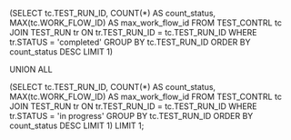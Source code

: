 (SELECT 
    tc.TEST_RUN_ID, 
    COUNT(*) AS count_status,
    MAX(tc.WORK_FLOW_ID) AS max_work_flow_id
FROM 
    TEST_CONTRL tc
JOIN 
    TEST_RUN tr ON tr.TEST_RUN_ID = tc.TEST_RUN_ID
WHERE 
    tr.STATUS = 'completed'
GROUP BY 
    tc.TEST_RUN_ID
ORDER BY 
    count_status DESC
LIMIT 1)

UNION ALL

(SELECT 
    tc.TEST_RUN_ID, 
    COUNT(*) AS count_status,
    MAX(tc.WORK_FLOW_ID) AS max_work_flow_id
FROM 
    TEST_CONTRL tc
JOIN 
    TEST_RUN tr ON tr.TEST_RUN_ID = tc.TEST_RUN_ID
WHERE 
    tr.STATUS = 'in progress'
GROUP BY 
    tc.TEST_RUN_ID
ORDER BY 
    count_status DESC
LIMIT 1)
LIMIT 1;

